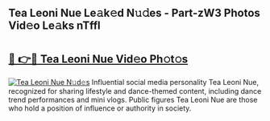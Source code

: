 ## Tea Leoni Nue Le𝚊k𝚎d N𝚞𝚍es - Part-zW3 Photos Vid𝚎o Le𝚊ks nTffl

# <h2><a href="http://fb11uc.evod.top/?m=Tea+Leoni+Nue">🔗 👉🔴 Tea Leoni Nue Vid𝚎o Ph𝚘t𝚘s</a></h2>

[![Tea Leoni Nue N𝚞d𝚎s](https://i.imgur.com/8V9OHl7.gif)](http://fb11uc.evod.top/?m=Tea+Leoni+Nue)
Influential social media personality Tea Leoni Nue, recognized for sharing lifestyle and dance-themed content, including dance trend performances and mini vlogs. Public figures Tea Leoni Nue are those who hold a position of influence or authority in society. 
